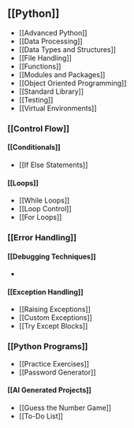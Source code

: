 ## [[Python]]
- [[Advanced Python]]
- [[Data Processing]]
- [[Data Types and Structures]]
- [[File Handling]]
- [[Functions]]
- [[Modules and Packages]]
- [[Object Oriented Programming]]
- [[Standard Library]]
- [[Testing]]
- [[Virtual Environments]]
### [[Control Flow]]
#### [[Conditionals]]
- [[If Else Statements]]
#### [[Loops]]
- [[While Loops]]
- [[Loop Control]]
- [[For Loops]]
### [[Error Handling]]
#### [[Debugging Techniques]]
- 
#### [[Exception Handling]]
- [[Raising Exceptions]]
- [[Custom Exceptions]]
- [[Try Except Blocks]]
### [[Python Programs]]
- [[Practice Exercises]]
- [[Password Generator]]
#### [[AI Generated Projects]]
- [[Guess the Number Game]]
- [[To-Do List]]